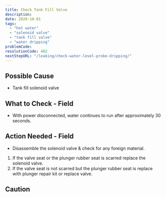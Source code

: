 ```yaml
---
title: Check Tank Fill Valve
description:
date: 2020-10-01
tags:
  - "hot water"
  - "solenoid valve"
  - "tank fill valve"
  - "water dripping"
problemCode:
resolutionCode: 402
nextStepURL: "/leaking/check-water-level-probe-dripping/"
---
```

## Possible Cause

- Tank fill solenoid valve

## What to Check - Field

- With power disconnected, water continues to run after approximately 30 seconds.

## Action Needed - Field

- Disassemble the solenoid valve & check for any foreign material.

1) If the valve seat or the plunger rubber seat is scarred replace the solenoid valve.
2) If the valve seat is not scarred but the plunger rubber seat is replace with plunger repair kit or replace valve.

## Caution
